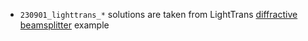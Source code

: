 - `230901_lighttrans_*` solutions are taken from LightTrans [diffractive beamsplitter](https://www.lighttrans.com/fileadmin/shared/UseCases/Application_UC_Rigorous%20Analysis%20of%20Non-paraxial%20Diffractive%20Beam%20Splitter.pdf) example
